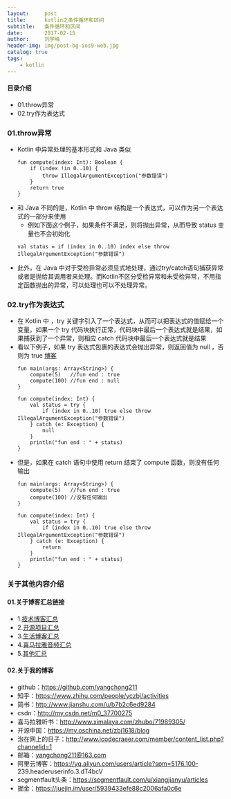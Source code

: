 ```yaml
---
layout:     post
title:      kotlin之条件循环和区间
subtitle:   条件循环和区间
date:       2017-02-15
author:     刘学峰
header-img: img/post-bg-ios9-web.jpg
catalog: true
tags:
    - kotlin
---
```


#### 目录介绍
- 01.throw异常
- 02.try作为表达式








### 01.throw异常
- Kotlin 中异常处理的基本形式和 Java 类似
    ```
    fun compute(index: Int): Boolean {
        if (index !in 0..10) {
            throw IllegalArgumentException("参数错误")
        }
        return true
    }
    ```
- 和 Java 不同的是，Kotlin 中 throw 结构是一个表达式，可以作为另一个表达式的一部分来使用
    - 例如下面这个例子，如果条件不满足，则将抛出异常，从而导致 status 变量也不会初始化
    ```
    val status = if (index in 0..10) index else throw IllegalArgumentException("参数错误")
    ```
- 此外，在 Java 中对于受检异常必须显式地处理，通过try/catch语句捕获异常或者是抛给其调用者来处理。而Kotlin不区分受检异常和未受检异常，不用指定函数抛出的异常，可以处理也可以不处理异常。



### 02.try作为表达式
- 在 Kotlin 中 ，try 关键字引入了一个表达式，从而可以把表达式的值赋给一个变量。如果一个 try 代码块执行正常，代码块中最后一个表达式就是结果，如果捕获到了一个异常，则相应 catch 代码块中最后一个表达式就是结果
- 看以下例子，如果 try 表达式包裹的表达式会抛出异常，则返回值为 null ，否则为 true [博客](https://github.com/yangchong211/YCBlogs)
    ```
    fun main(args: Array<String>) {
        compute(5)   //fun end : true
        compute(100) //fun end : null
    }
    
    fun compute(index: Int) {
        val status = try {
            if (index in 0..10) true else throw IllegalArgumentException("参数错误")
        } catch (e: Exception) {
            null
        }
        println("fun end : " + status)
    }
    ```
- 但是，如果在 catch 语句中使用 return 结束了 compute 函数，则没有任何输出
    ```
    fun main(args: Array<String>) {
        compute(5)   //fun end : true
        compute(100) //没有任何输出
    }
    
    fun compute(index: Int) {
        val status = try {
            if (index in 0..10) true else throw IllegalArgumentException("参数错误")
        } catch (e: Exception) {
            return
        }
        println("fun end : " + status)
    }
    ```




### 关于其他内容介绍
#### 01.关于博客汇总链接
- 1.[技术博客汇总](https://www.jianshu.com/p/614cb839182c)
- 2.[开源项目汇总](https://blog.csdn.net/m0_37700275/article/details/80863574)
- 3.[生活博客汇总](https://blog.csdn.net/m0_37700275/article/details/79832978)
- 4.[喜马拉雅音频汇总](https://www.jianshu.com/p/f665de16d1eb)
- 5.[其他汇总](https://www.jianshu.com/p/53017c3fc75d)



#### 02.关于我的博客
- github：https://github.com/yangchong211
- 知乎：https://www.zhihu.com/people/yczbj/activities
- 简书：http://www.jianshu.com/u/b7b2c6ed9284
- csdn：http://my.csdn.net/m0_37700275
- 喜马拉雅听书：http://www.ximalaya.com/zhubo/71989305/
- 开源中国：https://my.oschina.net/zbj1618/blog
- 泡在网上的日子：http://www.jcodecraeer.com/member/content_list.php?channelid=1
- 邮箱：yangchong211@163.com
- 阿里云博客：https://yq.aliyun.com/users/article?spm=5176.100- 239.headeruserinfo.3.dT4bcV
- segmentfault头条：https://segmentfault.com/u/xiangjianyu/articles
- 掘金：https://juejin.im/user/5939433efe88c2006afa0c6e









